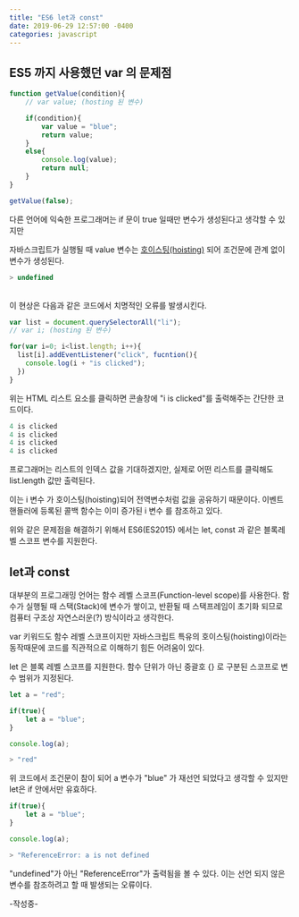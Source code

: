 ```yaml
---
title: "ES6 let과 const"
date: 2019-06-29 12:57:00 -0400
categories: javascript
---
```


<h2>ES5 까지 사용했던 var 의 문제점</h2>

```javascript
function getValue(condition){
    // var value; (hosting 된 변수)

    if(condition){
        var value = "blue";
        return value;
    }
    else{
        console.log(value);
        return null;
    }
}

getValue(false);
```
다른 언어에 익숙한 프로그래머는 if 문이 true 일때만 변수가 생성된다고 생각할 수 있지만


자바스크립트가 실행될 때 value 변수는 <a href="https://developer.mozilla.org/ko/docs/Glossary/Hoisting">호이스팅(hoisting)</a> 되어 조건문에 관계 없이 변수가 생성된다. 

```javascript
> undefined
```         
<br>
이 현상은 다음과 같은 코드에서 치명적인 오류를 발생시킨다.

```javascript
var list = document.querySelectorAll("li");
// var i; (hosting 된 변수)

for(var i=0; i<list.length; i++){
  list[i].addEventListener("click", fucntion(){
    console.log(i + "is clicked");
  })
}
```
위는 HTML 리스트 요소를 클릭하면 콘솔창에 "i is clicked"를 출력해주는 간단한 코드이다. 

```javascript
4 is clicked
4 is clicked
4 is clicked
4 is clicked
```
프로그래머는 리스트의 인덱스 값을 기대하겠지만, 실제로 어떤 리스트를 클릭해도 list.length 값만 출력된다.

이는 i 변수 가 호이스팅(hoisting)되어 전역변수처럼 값을 공유하기 때문이다. 이벤트 핸들러에 등록된 콜백 함수는 이미 증가된 i 변수 를 참조하고 있다.

위와 같은 문제점을 해결하기 위해서 ES6(ES2015) 에서는 let, const 과 같은 블록레벨 스코프 변수를 지원한다.
<br>
<h2>let과 const</h2>

대부분의 프로그래밍 언어는 함수 레벨 스코프(Function-level scope)를 사용한다. 함수가 실행될 때 스택(Stack)에 변수가 쌓이고, 반환될 때 스택프레임이 초기화 되므로 컴퓨터 구조상 자연스러운(?) 방식이라고 생각한다.

var 키워드도 함수 레벨 스코프이지만 자바스크립트 특유의 호이스팅(hoisting)이라는 동작때문에 코드를 직관적으로 이해하기 힘든 어려움이 있다.

let 은 블록 레벨 스코프를 지원한다. 함수 단위가 아닌 중괄호 {} 로 구분된 스코프로 변수 범위가 지정된다. 

```javascript
let a = "red";

if(true){
    let a = "blue";
}

console.log(a);
```

```javascript
> "red"
```

위 코드에서 조건문이 참이 되어 a 변수가 "blue" 가 재선언 되었다고 생각할 수 있지만 let은 if 안에서만 유효하다.

```javascript
if(true){
    let a = "blue";
}

console.log(a);
```
```javascript
> "ReferenceError: a is not defined
```
"undefined"가 아닌 "ReferenceError"가 출력됨을 볼 수 있다. 이는 선언 되지 않은 변수를 참조하려고 할 때 발생되는 오류이다.



 -작성중-



